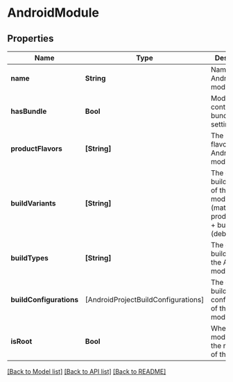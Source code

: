 # AndroidModule

## Properties
Name | Type | Description | Notes
------------ | ------------- | ------------- | -------------
**name** | **String** | Name of the Android module | 
**hasBundle** | **Bool** | Module contains bundle settings | [optional] 
**productFlavors** | **[String]** | The product flavors of the Android module | [optional] 
**buildVariants** | **[String]** | The detected build variants of the Android module (matrix of product flavor + build type (debug|release)) | [optional] 
**buildTypes** | **[String]** | The detected build types of the Android module | [optional] 
**buildConfigurations** | [AndroidProjectBuildConfigurations] | The detected build configurations of the Android module | [optional] 
**isRoot** | **Bool** | Whether the module is at the root level of the project | [optional] 

[[Back to Model list]](../README.md#documentation-for-models) [[Back to API list]](../README.md#documentation-for-api-endpoints) [[Back to README]](../README.md)


